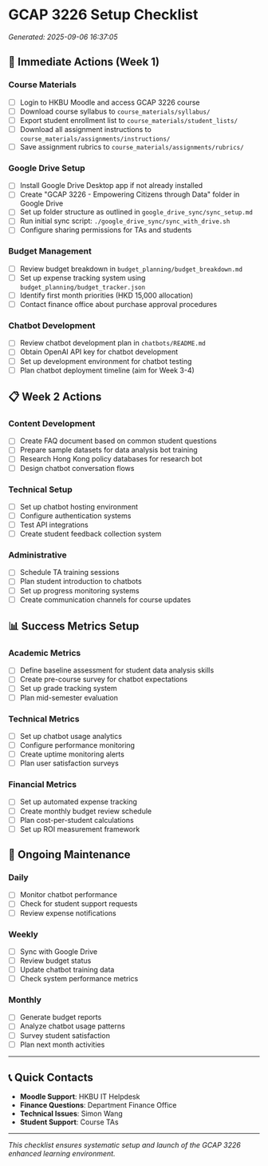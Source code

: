 # GCAP 3226 Setup Checklist
*Generated: 2025-09-06 16:37:05*

## 🚀 Immediate Actions (Week 1)

### Course Materials
- [ ] Login to HKBU Moodle and access GCAP 3226 course
- [ ] Download course syllabus to `course_materials/syllabus/`
- [ ] Export student enrollment list to `course_materials/student_lists/`
- [ ] Download all assignment instructions to `course_materials/assignments/instructions/`
- [ ] Save assignment rubrics to `course_materials/assignments/rubrics/`

### Google Drive Setup
- [ ] Install Google Drive Desktop app if not already installed
- [ ] Create "GCAP 3226 - Empowering Citizens through Data" folder in Google Drive
- [ ] Set up folder structure as outlined in `google_drive_sync/sync_setup.md`
- [ ] Run initial sync script: `./google_drive_sync/sync_with_drive.sh`
- [ ] Configure sharing permissions for TAs and students

### Budget Management  
- [ ] Review budget breakdown in `budget_planning/budget_breakdown.md`
- [ ] Set up expense tracking system using `budget_planning/budget_tracker.json`
- [ ] Identify first month priorities (HKD 15,000 allocation)
- [ ] Contact finance office about purchase approval procedures

### Chatbot Development
- [ ] Review chatbot development plan in `chatbots/README.md`
- [ ] Obtain OpenAI API key for chatbot development
- [ ] Set up development environment for chatbot testing
- [ ] Plan chatbot deployment timeline (aim for Week 3-4)

## 📋 Week 2 Actions

### Content Development
- [ ] Create FAQ document based on common student questions
- [ ] Prepare sample datasets for data analysis bot training
- [ ] Research Hong Kong policy databases for research bot
- [ ] Design chatbot conversation flows

### Technical Setup
- [ ] Set up chatbot hosting environment
- [ ] Configure authentication systems
- [ ] Test API integrations
- [ ] Create student feedback collection system

### Administrative
- [ ] Schedule TA training sessions
- [ ] Plan student introduction to chatbots
- [ ] Set up progress monitoring systems
- [ ] Create communication channels for course updates

## 📊 Success Metrics Setup

### Academic Metrics
- [ ] Define baseline assessment for student data analysis skills
- [ ] Create pre-course survey for chatbot expectations
- [ ] Set up grade tracking system
- [ ] Plan mid-semester evaluation

### Technical Metrics
- [ ] Set up chatbot usage analytics
- [ ] Configure performance monitoring
- [ ] Create uptime monitoring alerts
- [ ] Plan user satisfaction surveys

### Financial Metrics
- [ ] Set up automated expense tracking
- [ ] Create monthly budget review schedule
- [ ] Plan cost-per-student calculations
- [ ] Set up ROI measurement framework

## 🔄 Ongoing Maintenance

### Daily
- [ ] Monitor chatbot performance
- [ ] Check for student support requests
- [ ] Review expense notifications

### Weekly  
- [ ] Sync with Google Drive
- [ ] Review budget status
- [ ] Update chatbot training data
- [ ] Check system performance metrics

### Monthly
- [ ] Generate budget reports
- [ ] Analyze chatbot usage patterns
- [ ] Survey student satisfaction
- [ ] Plan next month activities

---

## 📞 Quick Contacts

- **Moodle Support**: HKBU IT Helpdesk
- **Finance Questions**: Department Finance Office  
- **Technical Issues**: Simon Wang
- **Student Support**: Course TAs

---

*This checklist ensures systematic setup and launch of the GCAP 3226 enhanced learning environment.*
